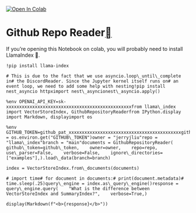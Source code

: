 [![Open In Colab](https://colab.research.google.com/assets/colab-badge.svg)](https://colab.research.google.com/github/run-llama/llama_index/blob/main/docs/examples/data_connectors/GithubRepositoryReaderDemo.ipynb)

Github Repo Reader[](#github-repo-reader "Permalink to this heading")
======================================================================

If you’re opening this Notebook on colab, you will probably need to install LlamaIndex 🦙.


```
!pip install llama-index
```

```
# This is due to the fact that we use asyncio.loop\_until\_complete in# the DiscordReader. Since the Jupyter kernel itself runs on# an event loop, we need to add some help with nesting!pip install nest_asyncio httpximport nest\_asyncionest\_asyncio.apply()
```

```
%env OPENAI_API_KEY=sk-xxxxxxxxxxxxxxxxxxxxxxxxxxxxxxxxxxxxxxxxxxxxxxxxfrom llama\_index import VectorStoreIndex, GithubRepositoryReaderfrom IPython.display import Markdown, displayimport os
```

```
%env GITHUB_TOKEN=github_pat_xxxxxxxxxxxxxxxxxxxxxxxxxxxxxxxxxxxxxxxxxxxgithub\_token = os.environ.get("GITHUB\_TOKEN")owner = "jerryjliu"repo = "llama\_index"branch = "main"documents = GithubRepositoryReader(    github\_token=github\_token,    owner=owner,    repo=repo,    use\_parser=False,    verbose=False,    ignore\_directories=["examples"],).load\_data(branch=branch)
```

```
index = VectorStoreIndex.from\_documents(documents)
```

```
# import time# for document in documents:# print(document.metadata)# time.sleep(.25)query\_engine = index.as\_query\_engine()response = query\_engine.query(    "What is the difference between VectorStoreIndex and SummaryIndex?",    verbose=True,)
```

```
display(Markdown(f"<b>{response}</b>"))
```
